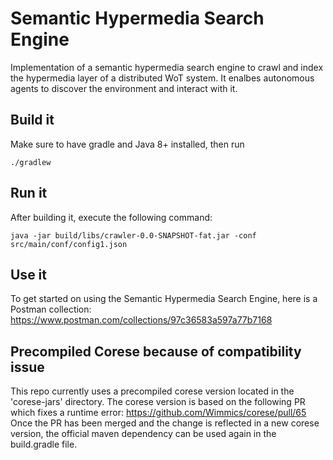 # Semantic Hypermedia Search Engine

Implementation of a semantic hypermedia search engine to crawl and index the hypermedia layer of a distributed WoT system.
It enalbes autonomous agents to discover the environment and interact with it.

## Build it
Make sure to have gradle and Java 8+ installed, then run
~~~
./gradlew
~~~

## Run it
After building it, execute the following command:
~~~
java -jar build/libs/crawler-0.0-SNAPSHOT-fat.jar -conf src/main/conf/config1.json
~~~

## Use it
To get started on using the Semantic Hypermedia Search Engine, here is a Postman collection: https://www.postman.com/collections/97c36583a597a77b7168

## Precompiled Corese because of compatibility issue
This repo currently uses a precompiled corese version located in the 'corese-jars' directory.
The corese version is based on the following PR which fixes a runtime error:
https://github.com/Wimmics/corese/pull/65
Once the PR has been merged and the change is reflected in a new corese version, the official maven dependency can be used again in the build.gradle file.

